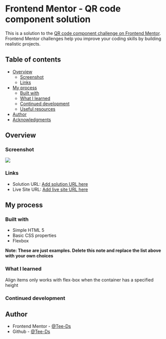 # Frontend Mentor - QR code component solution

This is a solution to the [QR code component challenge on Frontend Mentor](https://www.frontendmentor.io/challenges/qr-code-component-iux_sIO_H). Frontend Mentor challenges help you improve your coding skills by building realistic projects. 

## Table of contents

- [Overview](#overview)
  - [Screenshot](#screenshot)
  - [Links](#links)
- [My process](#my-process)
  - [Built with](#built-with)
  - [What I learned](#what-i-learned)
  - [Continued development](#continued-development)
  - [Useful resources](#useful-resources)
- [Author](#author)
- [Acknowledgments](#acknowledgments)


## Overview

### Screenshot

![](./assets/QR%20project-screenshot.jpg)


### Links

- Solution URL: [Add solution URL here](https://your-solution-url.com)
- Live Site URL: [Add live site URL here](https://your-live-site-url.com)

## My process

### Built with

- Simple HTML 5
- Basic CSS properties
- Flexbox


**Note: These are just examples. Delete this note and replace the list above with your own choices**

### What I learned

Align items only works with flex-box when the container has a specified height
### Continued development

## Author

- Frontend Mentor - [@Tee-Ds](https://www.frontendmentor.io/profile/Tee-Ds)
- Github - [@Tee-Ds](https://www.twitter.com/Tee-Ds)



